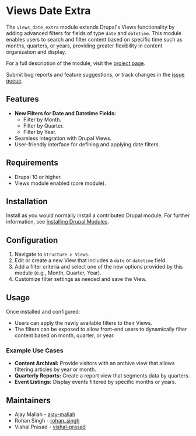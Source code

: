 # Views Date Extra

The `views_date_extra` module extends Drupal's Views functionality by adding advanced filters for fields of type `date` and `datetime`. This module enables users to search and filter content based on specific time such as months, quarters, or years, providing greater flexibility in content organization and display.

For a full description of the module, visit the
[project page](https://www.drupal.org/project/views_date_extra).

Submit bug reports and feature suggestions, or track changes in the
[issue queue](https://www.drupal.org/project/issues/views_date_extra).




## Features
- **New Filters for Date and Datetime Fields:**
  - Filter by Month.
  - Filter by Quarter.
  - Filter by Year.
- Seamless integration with Drupal Views.
- User-friendly interface for defining and applying date filters.

## Requirements
- Drupal 10 or higher.
- Views module enabled (core module).

## Installation

Install as you would normally install a contributed Drupal module. For further
information, see
[Installing Drupal Modules](https://www.drupal.org/docs/extending-drupal/installing-drupal-modules).


## Configuration
1. Navigate to `Structure > Views`.
2. Edit or create a new View that includes a `date` or `datetime` field.
3. Add a filter criteria and select one of the new options provided by this module (e.g., Month, Quarter, Year).
4. Customize filter settings as needed and save the View.

## Usage
Once installed and configured:
- Users can apply the newly available filters to their Views.
- The filters can be exposed to allow front-end users to dynamically filter content based on month, quarter, or year.

### Example Use Cases
- **Content Archival:** Provide visitors with an archive view that allows filtering articles by year or month.
- **Quarterly Reports:** Create a report view that segments data by quarters.
- **Event Listings:** Display events filtered by specific months or years.

## Maintainers

- Ajay Mallah - [ajay-mallah](https://www.drupal.org/u/ajay-mallah)
- Rohan Singh - [rohan_singh](https://www.drupal.org/u/rohan_singh)
- Vishal Prasad - [vishal-prasad](https://www.drupal.org/u/vishal-prasad)

